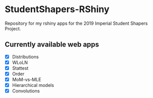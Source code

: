 # StudentShapers-RShiny
Repository for my rshiny apps for the 2019 Imperial Student Shapers Project.

## Currently available web apps

 - [x] Distributions
 - [x] WLoLN
 - [x] Stattest
 - [x] Order
 - [x] MoM-vs-MLE
 - [x] Hierarchical models
 - [x] Convolutions
